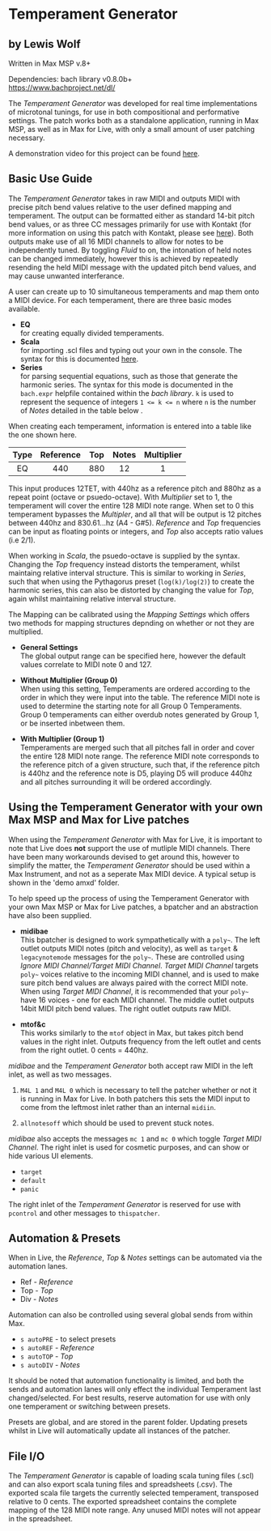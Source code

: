 # Temperament Generator

## by Lewis Wolf

Written in Max MSP v.8+

Dependencies: bach library v0.8.0b+  
https://www.bachproject.net/dl/

The _Temperament Generator_ was developed for real time implementations of microtonal tunings, for use in both compositional and performative settings. The patch works both as a standalone application, running in Max MSP, as well as in Max for Live, with only a small amount of user patching necessary.

A demonstration video for this project can be found [here](https://youtu.be/C4txE2hQ53w).

## Basic Use Guide

The _Temperament Generator_ takes in raw MIDI and outputs MIDI with precise pitch bend values relative to the user defined mapping and temperament. The output can be formatted either as standard 14-bit pitch bend values, or as three CC messages primarily for use with Kontakt (for more information on using this patch with Kontakt, please see [here](https://github.com/lewiswolf/Polyphonic-Microtuning-in-Kontakt-with-Max-MSP)). Both outputs make use of all 16 MIDI channels to allow for notes to be independently tuned. By toggling _Fluid_ to on, the intonation of held notes can be changed immediately, however this is achieved by repeatedly resending the held MIDI message with the updated pitch bend values, and may cause unwanted interferance.

A user can create up to 10 simultaneous temperaments and map them onto a MIDI device. For each temperament, there are three basic modes available.

-   **EQ**  
    for creating equally divided temperaments.
-   **Scala**  
    for importing .scl files and typing out your own in the console. The syntax for this is documented [here](http://www.huygens-fokker.org/scala/scl_format.html).
-   **Series**  
    for parsing sequential equations, such as those that generate the harmonic series. The syntax for this mode is documented in the `bach.expr` helpfile contained within the _bach library_. `k` is used to represent the sequence of integers `1 <= k <= n` where `n` is the number of _Notes_ detailed in the table below .

When creating each temperament, information is entered into a table like the one shown here.

| Type | Reference | Top | Notes | Multiplier |
| :--: | :-------: | :-: | :---: | :--------: |
|  EQ  |    440    | 880 |  12   |     1      |

This input produces 12TET, with 440hz as a reference pitch and 880hz as a repeat point (octave or psuedo-octave). With _Multiplier_ set to 1, the temperament will cover the entire 128 MIDI note range. When set to 0 this temperament bypasses the _Multipler_, and all that will be output is 12 pitches between 440hz and 830.61...hz (A4 - G#5). _Reference_ and _Top_ frequencies can be input as floating points or integers, and _Top_ also accepts ratio values (i.e 2/1).

When working in _Scala_, the psuedo-octave is supplied by the syntax. Changing the _Top_ frequency instead distorts the temperament, whilst maintaing relative interval structure. This is similar to working in _Series_, such that when using the Pythagorus preset (`log(k)/log(2)`) to create the harmonic series, this can also be distorted by changing the value for _Top_, again whilst maintaining relative interval structure.

The Mapping can be calibrated using the _Mapping Settings_ which offers two methods for mapping structures depnding on whether or not they are multiplied.

-   **General Settings**  
    The global output range can be specified here, however the default values correlate to MIDI note 0 and 127.

-   **Without Multiplier (Group 0)**  
     When using this setting, Temperaments are ordered according to the order in which they were input into the table. The reference MIDI note is used to determine the starting note for all Group 0 Temperaments. Group 0 temperaments can either overdub notes generated by Group 1, or be inserted inbetween them.

-   **With Multiplier (Group 1)**  
    Temperaments are merged such that all pitches fall in order and cover the entire 128 MIDI note range. The reference MIDI note corresponds to the reference pitch of a given structure, such that, if the reference pitch is 440hz and the reference note is D5, playing D5 will produce 440hz and all pitches surrounding it will be ordered accordingly.

## Using the Temperament Generator with your own Max MSP and Max for Live patches

When using the _Temperament Generator_ with Max for Live, it is important to note that Live does **not** support the use of mutliple MIDI channels. There have been many workarounds devised to get around this, however to simplify the matter, the _Temperament Generator_ should be used within a Max Instrument, and not as a seperate Max MIDI device. A typical setup is shown in the 'demo amxd' folder.

To help speed up the process of using the Temperament Generator with your own Max MSP or Max for Live patches, a bpatcher and an abstraction have also been supplied.

-   **midibae**  
    This bpatcher is designed to work sympathetically with a `poly~`. The left outlet outputs MIDI notes (pitch and velocity), as well as `target` & `legacynotemode` messages for the `poly~`. These are controlled using _Ignore MIDI Channel/Target MIDI Channel_. _Target MIDI Channel_ targets `poly~` voices relative to the incoming MIDI channel, and is used to make sure pitch bend values are always paired with the correct MIDI note. When using _Target MIDI Channel_, it is recommended that your `poly~` have 16 voices - one for each MIDI channel. The middle outlet outputs 14bit MIDI pitch bend values. The right outlet outputs raw MIDI.

-   **mtof&c**  
    This works similarly to the `mtof` object in Max, but takes pitch bend values in the right inlet. Outputs frequency from the left outlet and cents from the right outlet. 0 cents = 440hz.

_midibae_ and the _Temperament Generator_ both accept raw MIDI in the left inlet, as well as two messages.

1. `M4L 1` and `M4L 0` which is necessary to tell the patcher whether or not it is running in Max for Live. In both patchers this sets the MIDI input to come from the leftmost inlet rather than an internal `midiin`.

2. `allnotesoff` which should be used to prevent stuck notes.

_midibae_ also accepts the messages `mc 1` and `mc 0` which toggle _Target MIDI Channel_. The right inlet is used for cosmetic purposes, and can show or hide various UI elements.

-   `target`
-   `default`
-   `panic`

The right inlet of the _Temperament Generator_ is reserved for use with `pcontrol` and other messages to `thispatcher`.

## Automation & Presets

When in Live, the _Reference_, _Top_ & _Notes_ settings can be automated via the automation lanes.

-   Ref - _Reference_
-   Top - _Top_
-   Div - _Notes_

Automation can also be controlled using several global sends from within Max.

-   `s autoPRE` - to select presets
-   `s autoREF` - _Reference_
-   `s autoTOP` - _Top_
-   `s autoDIV` - _Notes_

It should be noted that automation functionality is limited, and both the sends and automation lanes will only effect the individual Temperament last changed/selected. For best results, reserve automation for use with only one temperament or switching between presets.

Presets are global, and are stored in the parent folder. Updating presets whilst in Live will automatically update all instances of the patcher.

## File I/O

The _Temperament Generator_ is capable of loading scala tuning files (.scl) and can also export scala tuning files and spreadsheets (.csv). The exported scala file targets the currently selected temperament, transposed relative to 0 cents. The exported spreadsheet contains the complete mapping of the 128 MIDI note range. Any unused MIDI notes will not appear in the spreadsheet.
